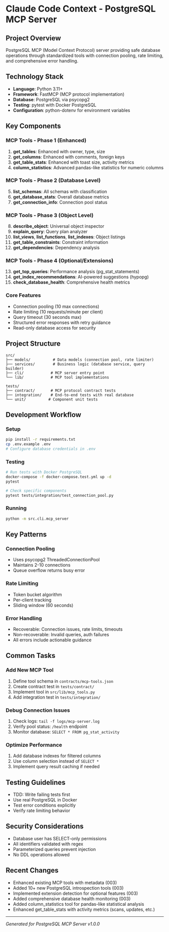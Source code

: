 # Claude Code Context - PostgreSQL MCP Server

## Project Overview
PostgreSQL MCP (Model Context Protocol) server providing safe database operations through standardized tools with connection pooling, rate limiting, and comprehensive error handling.

## Technology Stack
- **Language**: Python 3.11+
- **Framework**: FastMCP (MCP protocol implementation)
- **Database**: PostgreSQL via psycopg2
- **Testing**: pytest with Docker PostgreSQL
- **Configuration**: python-dotenv for environment variables

## Key Components

### MCP Tools - Phase 1 (Enhanced)
1. **get_tables**: Enhanced with owner, type, size
2. **get_columns**: Enhanced with comments, foreign keys
3. **get_table_stats**: Enhanced with toast size, activity metrics
4. **column_statistics**: Advanced pandas-like statistics for numeric columns

### MCP Tools - Phase 2 (Database Level)
5. **list_schemas**: All schemas with classification
6. **get_database_stats**: Overall database metrics
7. **get_connection_info**: Connection pool status

### MCP Tools - Phase 3 (Object Level)
8. **describe_object**: Universal object inspector
9. **explain_query**: Query plan analyzer
10. **list_views**, **list_functions**, **list_indexes**: Object listings
11. **get_table_constraints**: Constraint information
12. **get_dependencies**: Dependency analysis

### MCP Tools - Phase 4 (Optional/Extensions)
13. **get_top_queries**: Performance analysis (pg_stat_statements)
14. **get_index_recommendations**: AI-powered suggestions (hypopg)
15. **check_database_health**: Comprehensive health metrics

### Core Features
- Connection pooling (10 max connections)
- Rate limiting (10 requests/minute per client)
- Query timeout (30 seconds max)
- Structured error responses with retry guidance
- Read-only database access for security

## Project Structure
```
src/
├── models/          # Data models (connection pool, rate limiter)
├── services/        # Business logic (database service, query builder)
├── cli/            # MCP server entry point
└── lib/            # MCP tool implementations

tests/
├── contract/       # MCP protocol contract tests
├── integration/    # End-to-end tests with real database
└── unit/          # Component unit tests
```

## Development Workflow

### Setup
```bash
pip install -r requirements.txt
cp .env.example .env
# Configure database credentials in .env
```

### Testing
```bash
# Run tests with Docker PostgreSQL
docker-compose -f docker-compose.test.yml up -d
pytest

# Check specific components
pytest tests/integration/test_connection_pool.py
```

### Running
```bash
python -m src.cli.mcp_server
```

## Key Patterns

### Connection Pooling
- Uses psycopg2 ThreadedConnectionPool
- Maintains 2-10 connections
- Queue overflow returns busy error

### Rate Limiting  
- Token bucket algorithm
- Per-client tracking
- Sliding window (60 seconds)

### Error Handling
- Recoverable: Connection issues, rate limits, timeouts
- Non-recoverable: Invalid queries, auth failures
- All errors include actionable guidance

## Common Tasks

### Add New MCP Tool
1. Define tool schema in `contracts/mcp-tools.json`
2. Create contract test in `tests/contract/`
3. Implement tool in `src/lib/mcp_tools.py`
4. Add integration test in `tests/integration/`

### Debug Connection Issues
1. Check logs: `tail -f logs/mcp-server.log`
2. Verify pool status: `/health` endpoint
3. Monitor database: `SELECT * FROM pg_stat_activity`

### Optimize Performance
1. Add database indexes for filtered columns
2. Use column selection instead of `SELECT *`
3. Implement query result caching if needed

## Testing Guidelines
- TDD: Write failing tests first
- Use real PostgreSQL in Docker
- Test error conditions explicitly
- Verify rate limiting behavior

## Security Considerations
- Database user has SELECT-only permissions
- All identifiers validated with regex
- Parameterized queries prevent injection
- No DDL operations allowed

## Recent Changes
- Enhanced existing MCP tools with metadata (003)
- Added 10+ new PostgreSQL introspection tools (003)
- Implemented extension detection for optional features (003)
- Added comprehensive database health monitoring (003)
- Added column_statistics tool for pandas-like statistical analysis
- Enhanced get_table_stats with activity metrics (scans, updates, etc.)

---
*Generated for PostgreSQL MCP Server v1.0.0*